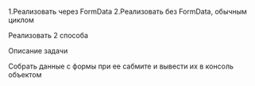 1.Реализовать через FormData
2.Реализовать без FormData, обычным циклом


Реализовать 2 способа

Описание задачи

Собрать данные с формы при ее сабмите и вывести их в консоль объектом